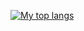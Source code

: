 [![My top langs](https://github-readme-stats.vercel.app/api/top-langs/?username=viirret&layout=compact&langs_count=10&theme=dark&hide=ShaderLab,HLSL)](https://github.com/anuraghazra/github-readme-stats)

